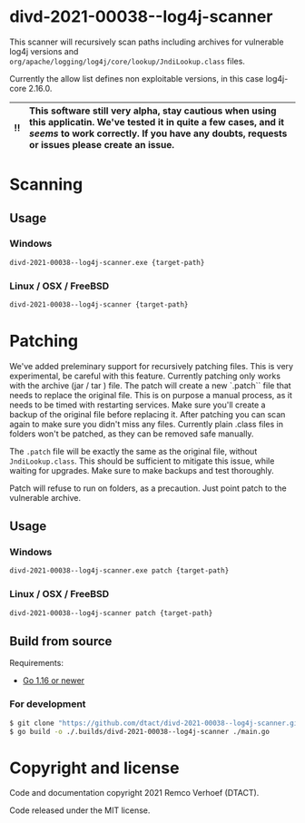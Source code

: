 # divd-2021-00038--log4j-scanner

This scanner will recursively scan paths including archives for vulnerable log4j versions and `org/apache/logging/log4j/core/lookup/JndiLookup.class` files. 

Currently the allow list defines non exploitable versions, in this case log4j-core 2.16.0.

:bangbang: | This software still very alpha, stay cautious when using this applicatin. We've tested it in quite a few cases, and it *seems* to work correctly. If you have any doubts, requests or issues please create an issue.
:---: | :---

# Scanning

## Usage

### Windows
```bash
divd-2021-00038--log4j-scanner.exe {target-path}
```
### Linux / OSX / FreeBSD
```bash
divd-2021-00038--log4j-scanner {target-path}
```

# Patching

We've added preleminary support for recursively patching files. This is very experimental, be careful with this feature. Currently patching only works with
the archive (jar / tar ) file. The patch will create a new `.patch`` file that needs to replace the original file. This is on purpose a manual process, as it needs to be timed with restarting services. Make sure you'll create a backup of the original file before replacing it. After patching you can scan again to make sure you didn't miss any files. Currently plain .class files in folders won't be patched, as they can be removed safe manually.

The `.patch` file will be exactly the same as the original file, without `JndiLookup.class`. This should be sufficient to mitigate this issue, while waiting for upgrades. Make sure to make backups and test thoroughly.

Patch will refuse to run on folders, as a precaution. Just point patch to the vulnerable archive.

## Usage

### Windows
```bash
divd-2021-00038--log4j-scanner.exe patch {target-path}
```
### Linux / OSX / FreeBSD
```bash
divd-2021-00038--log4j-scanner patch {target-path}
```

## Build from source

Requirements:
- [Go 1.16 or newer](https://golang.org/dl/)

### For development
```bash
$ git clone "https://github.com/dtact/divd-2021-00038--log4j-scanner.git"
$ go build -o ./.builds/divd-2021-00038--log4j-scanner ./main.go
```

# Copyright and license

Code and documentation copyright 2021 Remco Verhoef (DTACT).

Code released under the MIT license.
